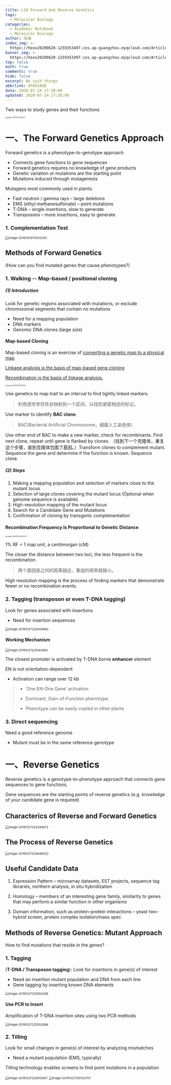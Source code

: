 ```yaml
---
title: L10 Forward And Reverse Genetics
tags:
  - Molecular Biology
categories:
  - Academic Notebook
  - Molecular Biology
author: 向海
index_img: >-
  https://hexo20200628-1259353497.cos.ap-guangzhou.myqcloud.com/Articles/Academic_Notes/Molecular%20Biology/20200724_%EC%BA%AC%EB%A3%A8%ED%83%88%EC%B6%9C.png
banner_img: >-
  https://hexo20200628-1259353497.cos.ap-guangzhou.myqcloud.com/Articles/Academic_Notes/Molecular%20Biology/20200724_Sunlight%281%29.jpg
top: false
math: true
comments: true
hide: false
excerpt: No such things
abbrlink: 9f8d10d6
date: 2020-07-24 17:20:09
updated: 2020-07-24 17:20:09
---
```


Two ways to study genes and their functions

<img src="https://20190531-1259353497.cos.ap-guangzhou.myqcloud.com/image-20191203111522617.png" alt="image-20191203111522617" style="zoom: 33%;" />

# 一、The Forward Genetics Approach

Forward genetics is a phenotype-to-genotype approach 
+ Connects gene functions to gene sequences
+ Forward genetics requires no knowledge of gene products
+ Genetic variation or mutations are the starting point
+ Mutations induced through mutagenesis

Mutagens most commonly used in plants:

+ Fast neutron / gamma rays – large deletions
+ EMS (ethyl methanesulfonate) – point mutations
+ T-DNA – single insertions, slow to generate
+ Transposons – more insertions, easy to generate

### 1. Complementation Test

<img src="https://20190531-1259353497.cos.ap-guangzhou.myqcloud.com/image-20191203112102333.png" alt="image-20191203112102333" style="zoom:67%;" />

## Methods of Forward Genetics

(How can you find mutated genes that cause phenotypes?)

### 1. Walking -- Map-based / positional cloning

##### (1) Introduction

Look for genetic regions associated with mutations, or exclude chromosomal segments that contain no mutations

+ Need for a mapping population
+ DNA markers
+ Genomic DNA clones (large size)

#### Map-based Cloning

Map-based cloning is an exercise of <u>converting a genetic map to a physical map</u>

<u>Linkage analysis is the basis of map-based gene cloning</u>

<u>Recombination is the basis of linkage analysis.</u>

<img src="https://20190531-1259353497.cos.ap-guangzhou.myqcloud.com/image-20191203121731908.png" alt="image-20191203121731908" style="zoom: 33%;" />

Use genetics to map trait to an interval to find tightly linked markers. 

> 利用遗传学将性状映射到一个区间，以找到紧密相连的标记。

Use marker to identify **BAC clone**. 

> BAC(Bacterial Artificial Chromosome，细菌人工染色体）

Use other end of BAC to make a new marker, check for recombinants. Find next clone, repeat until gene is flanked by clones. （找到下一个克隆体，重复这个步骤，直到克隆体包围了基因。）Transform clones to complement mutant. Sequence the gene and determine if the function is known. Sequence clone.

##### (2) Steps

1. Making a mapping population and selection of markers close to the mutant locus
2. Selection of large clones covering the mutant locus (Optional when genome sequence is available)
3. High-resolution mapping of the mutant locus
4. Search for a Candidate Gene and Mutations
5. Confirmation of cloning by transgenic complementation

#### Recombination Frequency Is Proportional to Genetic Distance

<img src="https://20190531-1259353497.cos.ap-guangzhou.myqcloud.com/image-20191203124540403.png" alt="image-20191203124540403" style="zoom: 33%;" />

1% RF = 1 map unit, a centimorgan (cM)

The closer the distance between two loci, the less frequent is the recombination.

> 两个基因座之间的距离越近，重组的频率就越小。

High resolution mapping is the process of finding markers that demonstrate fewer or no recombination events.

### 2. Tagging (transposon or even T-DNA tagging)

Look for genes associated with insertions

+ Need for insertion sequences

<img src="https://20190531-1259353497.cos.ap-guangzhou.myqcloud.com/image-20191227224009882.png" alt="image-20191227224009882" style="zoom:67%;" />

#### Working Mechanism

<img src="https://20190531-1259353497.cos.ap-guangzhou.myqcloud.com/image-20191227224143563.png" alt="image-20191227224143563" style="zoom:67%;" />

The closest promoter is activated by T-DNA borne **enhancer** element

EN is not orientation-dependent

+ Activation can range over 12 kb

> + ‘One EN-One Gene’ activation
>
> + Dominant, Gain-of-Function phenotype
>
> + Phenotype can be easily copied in other plants

### 3. Direct sequencing 

Need a good reference genome

+ Mutant must be in the same reference genotype

# 一、Reverse Genetics

Reverse genetics is a genotype-to-phenotype approach that connects gene sequences to gene functions.

Gene sequences are the starting points of reverse genetics (e.g. knowledge of your candidate gene is required)

## Characterics of Reverse and Forward Genetics

<img src="https://20190531-1259353497.cos.ap-guangzhou.myqcloud.com/image-20191227224349572.png" alt="image-20191227224349572" style="zoom:67%;" />

## The Process of Reverse Genetics

<img src="https://20190531-1259353497.cos.ap-guangzhou.myqcloud.com/image-20191227224648322.png" alt="image-20191227224648322" style="zoom:67%;" />

## Useful Candidate Data

1. Expression Pattern – microarray datasets, EST projects, sequence tag libraries, northern analysis, in situ hybridization

2. Homology – members of an interesting gene family, similarity to genes that may perform a similar function in other organisms

3. Domain information, such as protein-protein interactions – yeast two-hybrid screen, protein complex isolation/mass spec

## Methods of Reverse Genetics: Mutant Approach

How to find mutations that reside in the genes?

### 1. Tagging

 (**T-DNA / Transposon tagging**): Look for insertions in gene(s) of interest

+ Need an insertion mutant population and DNA from each line
+ Gene tagging by inserting known DNA elements

<img src="https://20190531-1259353497.cos.ap-guangzhou.myqcloud.com/image-20191227225352458.png" alt="image-20191227225352458" style="zoom:67%;" />

#### Use PCR to Insert

Amplification of T-DNA insertion sites using two PCR methods

<img src="https://20190531-1259353497.cos.ap-guangzhou.myqcloud.com/image-20191227225552986.png" alt="image-20191227225552986" style="zoom:67%;" />

### 2. Tilling

Look for small changes in gene(s) of interest by analyzing mismatches

+ Need a mutant population (EMS, typically)

Tilling technology enables screens to find point mutations in a population

<img src="https://20190531-1259353497.cos.ap-guangzhou.myqcloud.com/image-20191227225913007.png" alt="image-20191227225913007" style="zoom:67%;" />

<img src="https://20190531-1259353497.cos.ap-guangzhou.myqcloud.com/image-20191227230122707.png" alt="image-20191227230122707" style="zoom: 67%;" />